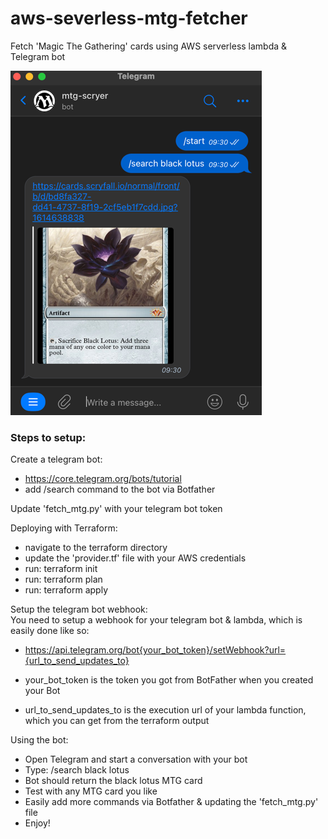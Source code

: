 # aws-severless-mtg-fetcher
Fetch 'Magic The Gathering' cards using AWS serverless lambda & Telegram bot <br/>

![img.png](img.png)

### Steps to setup:

Create a telegram bot:
- https://core.telegram.org/bots/tutorial
- add /search command to the bot via Botfather

Update 'fetch_mtg.py' with your telegram bot token 

Deploying with Terraform:
- navigate to the terraform directory
- update the 'provider.tf' file with your AWS credentials
- run: terraform init
- run: terraform plan
- run: terraform apply

Setup the telegram bot webhook: <br/>
You need to setup a webhook for your telegram bot & lambda, which is easily done like so: <br/>
- https://api.telegram.org/bot{your_bot_token}/setWebhook?url={url_to_send_updates_to} <br/>

- your_bot_token is the token you got from BotFather when you created your Bot
- url_to_send_updates_to is the execution url of your lambda function, which you can get from the terraform output

Using the bot:
- Open Telegram and start a conversation with your bot
- Type: /search black lotus
- Bot should return the black lotus MTG card
- Test with any MTG card you like
- Easily add more commands via Botfather & updating the 'fetch_mtg.py' file
- Enjoy!